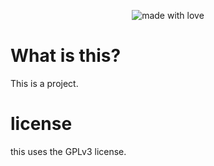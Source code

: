 <p align="center">
  <img hspace="4" src="https://img.shields.io/badge/made_with-LÖVE-pink?logo=undertale&logoColor=ffffff" alt="made with love">  
</p>

#

<p align="center">
  
</p>

# What is this?
This is a project.

# license
this uses the GPLv3 license.
